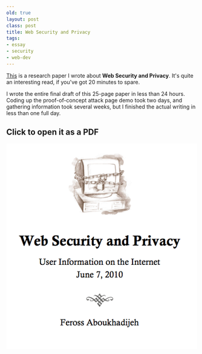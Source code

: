 ```yaml
---
old: true
layout: post
class: post
title: Web Security and Privacy
tags:
- essay
- security
- web-dev
---
```


[This](/images/Web-Security-and-Privacy.pdf) is a research paper I wrote about **Web Security and Privacy**. It's quite an interesting read, if you've got 20 minutes to spare.

I wrote the entire final draft of this 25-page paper in less than 24 hours. Coding up the proof-of-concept attack page demo took two days, and gathering information took several weeks, but I finished the actual writing in less than one full day.

## Click to open it as a PDF

[![Web Security and Privacy by Feross Aboukhadijeh](/images/web-security.png)](/images/Web-Security-and-Privacy.pdf)

